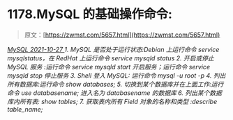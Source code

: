 <!--yml
category: 未分类
date: 0001-01-01 00:00:00
-->

# 1178.MySQL 的基础操作命令:

> 原文：[https://zwmst.com/5657.html](https://zwmst.com/5657.html)

   [ *MySQL* ](https://zwmst.com/mysql)*[ <time datetime="2021-10-28T01:14:32+08:00"> 2021-10-27 </time> ](https://zwmst.com/5657.html)  1.  MySQL 是否处于运行状态:Debian 上运行命令 service mysqlstatus，在 RedHat 上运行命令 service mysqld status
2.  开启或停止 MySQL 服务 :运行命令 service mysqld start 开启服务；运行命令 service mysqld stop 停止服务
3.  Shell 登入 MySQL: 运行命令 mysql -u root -p
4.  列出所有数据库:运行命令 show databases;
5.  切换到某个数据库并在上面工作:运行命令 use databasename; 进入名为 databasename 的数据库
6.  列出某个数据库内所有表: show tables;
7.  获取表内所有 Field 对象的名称和类型 :describe table_name;*